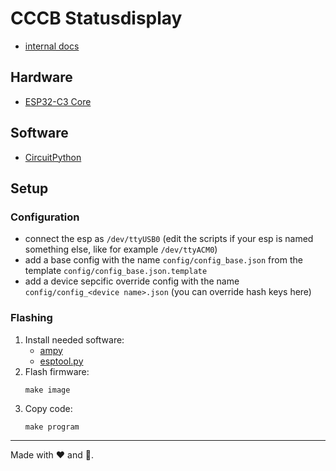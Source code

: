 # CCCB Statusdisplay

- [internal docs](https://wiki.berlin.ccc.de/Statusdisplay)

## Hardware

- [ESP32-C3 Core](https://de.aliexpress.com/item/1005004797382555.html)

## Software

- [CircuitPython](https://circuitpython.org/board/luatos_core_esp32c3/)

## Setup

### Configuration

- connect the esp as `/dev/ttyUSB0` (edit the scripts if your esp is named something else, like for example `/dev/ttyACM0`)
- add a base config with the name `config/config_base.json` from the template `config/config_base.json.template`
- add a device sepcific override config with the name `config/config_<device name>.json` (you can override hash keys here)

### Flashing

1. Install needed software:
   - [ampy](https://pypi.org/project/adafruit-ampy/)
   - [esptool.py](https://github.com/espressif/esptool)
2. Flash firmware:
   ```shell
   make image
   ```
3. Copy code:
   ```shell
   make program
   ```

---

Made with :heart: and :snake:.
